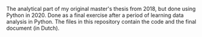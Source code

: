 The analytical part of my original master's thesis from 2018, but done using Python in 2020. Done as a final exercise after a period of learning data analysis in Python. The files in this repository contain the code and the final document (in Dutch).
